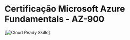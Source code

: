 # Certificação Microsoft Azure Fundamentals - AZ-900

[![Cloud Ready Skills](https://msftstudentcert.cloudreadyskills.com)]